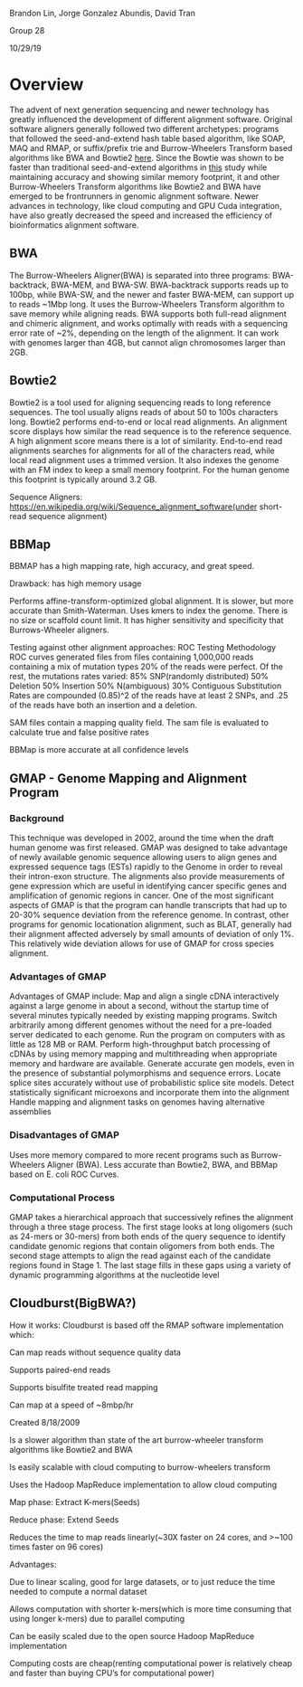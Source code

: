 
Brandon Lin, Jorge Gonzalez Abundis, David Tran

Group 28

10/29/19

# Overview
The advent of next generation sequencing and newer technology has greatly influenced the development of different alignment software. Original software aligners generally followed two different archetypes: programs that followed the seed-and-extend hash table based algorithm, like SOAP, MAQ and RMAP, or suffix/prefix trie and Burrow-Wheelers Transform based algorithms like BWA and Bowtie2 [here](https://www.ncbi.nlm.nih.gov/pmc/articles/PMC2943993/). Since the Bowtie was shown to be faster than traditional seed-and-extend algorithms in [this](https://www.ncbi.nlm.nih.gov/pmc/articles/PMC2690996/) study while maintaining accuracy and showing similar memory footprint, it and other Burrow-Wheelers Transform algorithms like Bowtie2 and BWA have emerged to be frontrunners in genomic alignment software. Newer advances in technology, like cloud computing and GPU Cuda integration, have also greatly decreased the speed and increased the efficiency of bioinformatics alignment software.

## BWA

 The Burrow-Wheelers Aligner(BWA) is separated into three programs: BWA-backtrack, BWA-MEM, and BWA-SW. BWA-backtrack supports reads up to 100bp, while BWA-SW, and the newer and faster BWA-MEM, can support up to reads ~1Mbp long. It uses the Burrow-Wheelers Transform algorithm to save memory while aligning reads. BWA supports both full-read alignment and chimeric alignment, and works optimally with reads with a sequencing error rate of ~2%, depending on the length of the alignment. It can work with genomes larger than 4GB, but cannot align chromosomes larger than 2GB. 
 
## Bowtie2

Bowtie2 is a tool used for aligning sequencing reads to long reference sequences. The tool usually aligns reads of about 50 to 100s characters long. Bowtie2 performs end-to-end or local read alignments. An alignment score displays how similar the read sequence is to the reference sequence. A high alignment score means there is a lot of similarity. End-to-end read alignments searches for alignments for all of the characters read, while local read alignment uses a trimmed version. It also indexes the genome with an FM index to keep a small memory footprint. For the human genome this footprint is typically around 3.2 GB.  


Sequence Aligners:
https://en.wikipedia.org/wiki/Sequence_alignment_software(under short-read sequence alignment)

## BBMap
BBMAP has a high mapping rate, high accuracy, and great speed. 

Drawback: has high memory usage

Performs affine-transform-optimized global alignment. It is slower, but more accurate than Smith-Waterman. Uses kmers to index the genome. There is no size or scaffold count limit. It has higher sensitivity and specificity that Burrows-Wheeler aligners. 

Testing against other alignment approaches:
ROC Testing Methodology
ROC curves generated files from files containing 1,000,000 reads containing a mix of mutation types
20% of the reads were perfect. Of the rest, the mutations rates varied:
85% SNP(randomly distributed)
50% Deletion
50% Insertion 
50% N(ambiguous)
30% Contiguous Substitution 
Rates are compounded 
(0.85)^2 of the reads have at least 2 SNPs, and .25 of the reads have both an insertion and a deletion.

SAM files contain a mapping quality field. The sam file is evaluated to calculate true and false positive rates 

BBMap is more accurate at all confidence levels



## GMAP - Genome Mapping and Alignment Program 

### Background 
This technique was developed in 2002, around the time when the draft human genome 
was first released. GMAP was designed to take advantage of newly available genomic 
sequence allowing users to align genes and expressed sequence tags (ESTs) rapidly to the 
Genome in order to reveal their intron-exon structure. The alignments also provide 
measurements of gene expression which are useful in identifying cancer specific genes 
and amplification of genomic regions in cancer. One of the most significant aspects of 
GMAP is that the program can handle transcripts that had up to 20-30% sequence 
deviation from the reference genome. In contrast, other programs for genomic locationation alignment, such as BLAT, generally had their alignment affected adversely by small amounts of deviation of only 1%. This relatively wide deviation allows for use of GMAP for cross species alignment. 

### Advantages of GMAP
Advantages of GMAP include: 
Map and align a single cDNA interactively against a large genome in about a second, without the startup time of several minutes typically needed by existing mapping programs.
Switch arbitrarily among different genomes without the need for a pre-loaded server dedicated to each genome. 
Run the program on computers with as little as 128 MB or RAM.
Perform high-throughput batch processing of cDNAs by using memory mapping and multithreading when appropriate memory and hardware are available. 
Generate accurate gen models, even in the presence of substantial polymorphisms and sequence errors.
Locate splice sites accurately without use of probabilistic splice site models.
Detect statistically significant microexons and incorporate them into the alignment 
Handle mapping and alignment tasks on genomes having alternative assemblies 

### Disadvantages of GMAP
Uses more memory compared to more recent programs such as Burrow-Wheelers Aligner (BWA). 
Less accurate than Bowtie2, BWA, and BBMap based on E. coli ROC Curves. 

### Computational Process 
GMAP takes a hierarchical approach that successively refines the alignment through a 
three stage process. The first stage looks at long oligomers (such as 24-mers or 30-mers) from both ends of the query sequence to identify candidate genomic regions that contain oligomers from both ends. The second stage attempts to align the read against each of the candidate regions found in Stage 1. The last stage fills in these gaps using a variety of dynamic programming algorithms at the nucleotide level 


## Cloudburst(BigBWA?)

How it works:
Cloudburst is based off the RMAP software implementation which:

Can map reads without sequence quality data

Supports paired-end reads

Supports bisulfite treated read mapping

Can map at a speed of ~8mbp/hr

Created 8/18/2009

Is a slower algorithm than state of the art burrow-wheeler transform algorithms like Bowtie2 and BWA

Is easily scalable with cloud computing to burrow-wheelers transform

Uses the Hadoop MapReduce implementation to allow cloud computing

Map phase: Extract K-mers(Seeds)

Reduce phase: Extend Seeds

Reduces the time to map reads linearly(~30X faster on 24 cores, and >~100 times faster on 96 cores)

Advantages:

Due to linear scaling, good for large datasets, or to just reduce the time needed to compute a normal dataset

Allows computation with shorter k-mers(which is more time consuming that using longer k-mers) due to parallel computing

Can be easily scaled due to the open source Hadoop MapReduce implementation

Computing costs are cheap(renting computational power is relatively cheap and faster than buying CPU’s for computational power)

